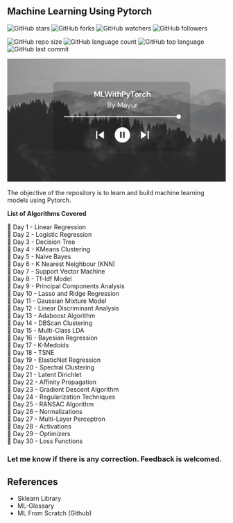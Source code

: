 ## Machine Learning Using Pytorch

![GitHub stars](https://img.shields.io/github/stars/Mayurji/MLWithPytorch?style=social)
![GitHub forks](https://img.shields.io/github/forks/Mayurji/MLWithPytorch?style=social)
![GitHub watchers](https://img.shields.io/github/watchers/Mayurji/MLWithPytorch?style=social)
![GitHub followers](https://img.shields.io/github/followers/Mayurji?style=social)

![GitHub repo size](https://img.shields.io/github/repo-size/Mayurji/MLWithPytorch?style=plastic)
![GitHub language count](https://img.shields.io/github/languages/count/Mayurji/MLWithPytorch?style=plastic)
![GitHub top language](https://img.shields.io/github/languages/top/Mayurji/MLWithPytorch?style=plastic)
![GitHub last commit](https://img.shields.io/github/last-commit/Mayurji/MLWithPytorch?color=red&style=plastic)



![MLWithPyTorch](/mlwithpytorch.png)

The objective of the repository is to learn and build machine learning models using Pytorch.

**List of Algorithms Covered**

📌 Day 1 - Linear Regression \
📌 Day 2 - Logistic Regression \
📌 Day 3 - Decision Tree \
📌 Day 4 - KMeans Clustering \
📌 Day 5 - Naive Bayes \
📌 Day 6 - K Nearest Neighbour (KNN) \
📌 Day 7 - Support Vector Machine \
📌 Day 8 - Tf-Idf Model \
📌 Day 9 - Principal Components Analysis \
📌 Day 10 - Lasso and Ridge Regression \
📌 Day 11 - Gaussian Mixture Model \
📌 Day 12 - Linear Discriminant Analysis \
📌 Day 13 - Adaboost Algorithm \
📌 Day 14 - DBScan Clustering \
📌 Day 15 - Multi-Class LDA \
📌 Day 16 - Bayesian Regression \
📌 Day 17 - K-Medoids \
📌 Day 18 - TSNE \
📌 Day 19 - ElasticNet Regression \
📌 Day 20 - Spectral Clustering \
📌 Day 21 - Latent Dirichlet \
📌 Day 22 - Affinity Propagation \
📌 Day 23 - Gradient Descent Algorithm \
📌 Day 24 - Regularization Techniques \
📌 Day 25 - RANSAC Algorithm \
📌 Day 26 - Normalizations \
📌 Day 27 - Multi-Layer Perceptron \
📌 Day 28 - Activations \
📌 Day 29 - Optimizers \
📌 Day 30 - Loss Functions

### Let me know if there is any correction. Feedback is welcomed.

## References

* Sklearn Library
* ML-Glossary
* ML From Scratch (Github)
